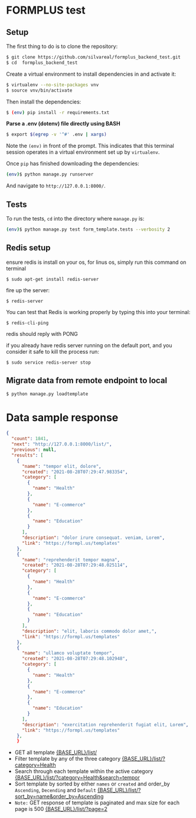 
# FORMPLUS test

## Setup

The first thing to do is to clone the repository:

```sh
$ git clone https://github.com/silvareal/formplus_backend_test.git
$ cd  formplus_backend_test
```

Create a virtual environment to install dependencies in and activate it:

```sh
$ virtualenv --no-site-packages vnv
$ source vnv/bin/activate
```

Then install the dependencies:

```sh
$ (env) pip install -r requirements.txt
```


**Parse a .env (dotenv) file directly using BASH**
```sh
$ export $(egrep -v '^#' .env | xargs)
```
Note the `(env)` in front of the prompt. This indicates that this terminal
session operates in a virtual environment set up by `virtualenv`.

Once `pip` has finished downloading the dependencies:
```sh
(env)$ python manage.py runserver
```
And navigate to `http://127.0.0.1:8000/`.


## Tests

To run the tests, `cd` into the directory where `manage.py` is:
```sh
(env)$ python manage.py test form_template.tests --verbosity 2
```
## Redis setup
ensure redis is install on your os, for linus os, simply run this command on terminal
```
$ sudo apt-get install redis-server
```
fire up the server:
```
$ redis-server
```
You can test that Redis is working properly by typing this into your terminal:
```
$ redis-cli-ping
```
redis should reply  with PONG 

if you already have redis server running on the default port, and you consider it safe to kill the process run:

```
$ sudo service redis-server stop
```

## Migrate data from remote endpoint to local 
```
$ python manage.py loadtemplate
```
# Data sample response

```json
{
  "count": 1841,
  "next": "http://127.0.0.1:8000/list/",
  "previous": null,
  "results": [
    {
      "name": "tempor elit, dolore",
      "created": "2021-08-28T07:29:47.983354",
      "category": [
        {
          "name": "Health"
        },
        {
          "name": "E-commerce"
        },
        {
          "name": "Education"
        }
      ],
      "description": "dolor irure consequat. veniam, Lorem",
      "link": "https://formpl.us/templates"
    },
    {
      "name": "reprehenderit tempor magna",
      "created": "2021-08-28T07:29:48.025114",
      "category": [
        {
          "name": "Health"
        },
        {
          "name": "E-commerce"
        },
        {
          "name": "Education"
        }
      ],
      "description": "elit, laboris commodo dolor amet,",
      "link": "https://formpl.us/templates"
    },
    {
      "name": "ullamco voluptate tempor",
      "created": "2021-08-28T07:29:48.102948",
      "category": [
        {
          "name": "Health"
        },
        {
          "name": "E-commerce"
        },
        {
          "name": "Education"
        }
      ],
      "description": "exercitation reprehenderit fugiat elit, Lorem",
      "link": "https://formpl.us/templates"
    },
    }
```

- GET all template [{BASE_URL}/list/](#)
- Filter template by any of the three category  [{BASE_URL}/list/?category=Health](#)
- Search through each template within the active category  [{BASE_URL}/list/?category=Health&search=tempor](#)
- Sort template by sorted by either `names` or `created` and order_by `Ascending`, `Decending` and `Default`  [{BASE_URL}/list/?sort_by=name&order_by=Ascending](#)
- `Note:` GET response of template is paginated and max size for each page is 500 [{BASE_URL}/list/?page=2](#)